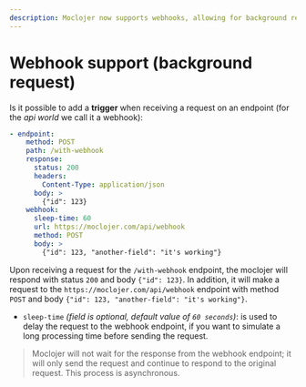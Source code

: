 ```yaml
---
description: Moclojer now supports webhooks, allowing for background requests to other APIs or endpoints
---
```


# Webhook support (background request)

Is it possible to add a **trigger** when receiving a request on an endpoint (for the _api world_ we call it a webhook):

```yaml
- endpoint:
    method: POST
    path: /with-webhook
    response:
      status: 200
      headers:
        Content-Type: application/json
      body: >
        {"id": 123}
    webhook:
      sleep-time: 60
      url: https://moclojer.com/api/webhook
      method: POST
      body: >
        {"id": 123, "another-field": "it's working"}
```

Upon receiving a request for the `/with-webhook` endpoint, the moclojer will respond with status `200` and body `{"id": 123}`.
In addition, it will make a request to the `https://moclojer.com/api/webhook` endpoint with method `POST` and body `{"id": 123, "another-field": "it's working"}`.

* `sleep-time` _(field is optional, default value of `60 seconds`)_: is used to delay the request to the webhook endpoint, if you want to simulate a long processing time before sending the request.

> Moclojer will not wait for the response from the webhook endpoint; it will only send the request and continue to respond to the original request. This process is asynchronous.
